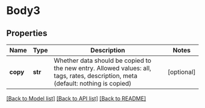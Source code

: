 # Body3

## Properties
Name | Type | Description | Notes
------------ | ------------- | ------------- | -------------
**copy** | **str** | Whether data should be copied to the new entry. Allowed values: all, tags, rates, description, meta (default: nothing is copied) | [optional] 

[[Back to Model list]](../README.md#documentation-for-models) [[Back to API list]](../README.md#documentation-for-api-endpoints) [[Back to README]](../README.md)


